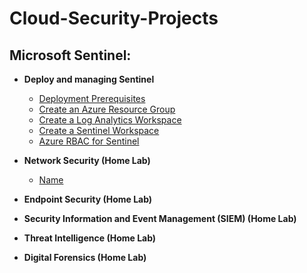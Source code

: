 # Cloud-Security-Projects

<h2> Microsoft Sentinel:</h2>

- <b>Deploy and managing Sentinel</b>
  - [Deployment Prerequisites](https://github.com/KaizenJS7/Deployment-Prerequisites/blob/main/README.md)
  - [Create an Azure Resource Group](https://github.com/KaizenJS7/Create-an-Azure-Resource-Group/blob/main/README.md)  
  - [Create a Log Analytics Workspace](https://github.com/KaizenJS7/Create-a-Log-Analytics-Workspace/tree/main)
  - [Create a Sentinel Workspace](https://github.com/KaizenJS7/Create-a-Sentinel-Workspace/tree/main)
  - [Azure RBAC for Sentinel](https://github.com/KaizenJS7/Azure-RBAC-for-Sentinel/tree/main)
- <b>Network Security (Home Lab)</b>
  - [Name](https://github.com/joshmadakor1/4chan-Image-Analysis-Middleware-C964)
- <b>Endpoint Security (Home Lab)</b>
 
- <b>Security Information and Event Management (SIEM) (Home Lab) </b>
 
- <b>Threat Intelligence (Home Lab)</b>
 
- <b>Digital Forensics (Home Lab)</b>




[instagram]: https://www.instagram.com/thekingjs7/
[linkedin]: https://linkedin.com/in/cloudjs7

<!--
**KaizenJS7/Kaizen-Profile** is a ✨ _special_ ✨ repository because its `README.md` (this file) appears on your GitHub profile.

Here are some ideas to get you started:

- 🔭 I’m currently working on ...
- 🌱 I’m currently learning ...
- 👯 I’m looking to collaborate on ...
- 🤔 I’m looking for help with ...
- 💬 Ask me about ...
- 📫 How to reach me: ...
- 😄 Pronouns: ...
- ⚡ Fun fact: ...
-->
